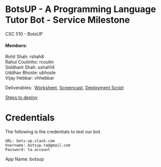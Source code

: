 # BotsUP - A Programming Language Tutor Bot - Service Milestone
CSC 510 - BotsUP

#### Members:
Rohil Shah: rshah8  
Rahul Coutinho: rcoutin  
Siddhant Shah: sshah14  
Uddhav Bhosle: ubhosle  
Vijay Hebbar: vhhebbar  

Deliverables:  [Worksheet](WORKSHEET.md), [Screencast](https://youtu.be/WX6Hpg616Fc), [Deployment Script](bot-deploy.yml)

[Steps to deploy](deploymentSteps.md)

# Credentials
The following is the credentials to test our bot.

```
URL: bots-up.slack.com
Username: botsup.ta@gmail.com
Password: ta.account
```

App Name: botsup
